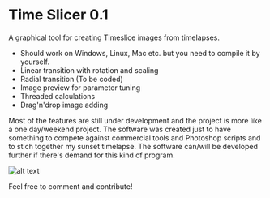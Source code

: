 # Time Slicer 0.1

A graphical tool for creating Timeslice images from timelapses.

- Should work on Windows, Linux, Mac etc. but you need to compile it by yourself.
- Linear transition with rotation and scaling
- Radial transition (To be coded)
- Image preview for parameter tuning
- Threaded calculations
- Drag'n'drop image adding


Most of the features are still under development and the project is more like a one day/weekend project.
The software was created just to have something to compete against commercial tools and Photoshop scripts and to stich together my sunset timelapse.
The software can/will be developed further if there's demand for this kind of program.

![alt text](https://raw.githubusercontent.com/petrinm/timeslicer/master/screen_0.png "Sceenshotty")

Feel free to comment and contribute!

